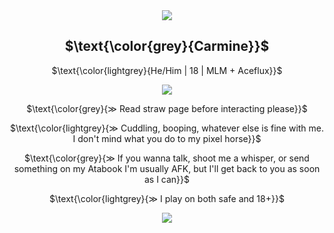  <div align="center"> <img src="https://files.catbox.moe/gahyp2.webp"> </div>
 <h2 align="center">
  $\text{\color{grey}{Carmine}}$ </h2>
  
 <p align="center"> 
  $\text{\color{lightgrey}{He/Him | 18 | MLM + Aceflux}}$ </p>
 
 <div align="center"> <img src="https://files.catbox.moe/3te8uh.gif"> </div>

<p align="center"> 
  $\text{\color{grey}{≫ Read straw page before interacting please}}$ </p>

<p align="center"> 
 $\text{\color{lightgrey}{≫ Cuddling, booping, whatever else is fine with me. I don't mind what you do to my pixel horse}}$ </p>

<p align="center">
  $\text{\color{grey}{≫ If you wanna talk, shoot me a whisper, or send something on my Atabook I'm usually AFK, but I'll get back to you as soon as I can}}$ </p>

<p align="center"> 
 $\text{\color{lightgrey}{≫ I play on both safe and 18+}}$ </p>

 <div align="center"> <img src="https://files.catbox.moe/17afft.webp"> </div>

